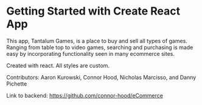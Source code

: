 # Getting Started with Create React App

This app, Tantalum Games, is a place to buy and sell all types of games. Ranging from table top to video games, searching and purchasing is made easy by incorporating functionality seen in many ecommerce sites. 

Created with react. All styles are custom. 

Contributors: Aaron Kurowski, Connor Hood, Nicholas Marcisso, and Danny Pichette

Link to backend: https://github.com/connor-hood/eCommerce